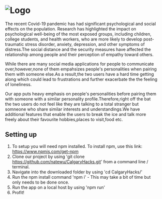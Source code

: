 #         ![Logo](https://github.com/natewu/CalgaryHacks/blob/master/Logo.jpg)

The recent Covid-19 pandemic has had significant psychological and social effects on the population. Research has highlighted the impact on psychological well-being of the most exposed groups, including children, college students, and health workers, who are more likely to develop post-traumatic stress disorder, anxiety, depression, and other symptoms of distress.The social distance and the security measures have affected the relationship among people and their perception of empathy toward others.

While there are many social media applications for people to communicate over,however,none of them empahsizes people's personalities when pairing them with someone else.As a result,the two users have a hard time getting along which could lead to frustrations and further exacerbate the the feeling of loneliness.

Our app puts heavy emphasis on people's personalities before pairing them with someone with a similar personality profile.Therefore,right off the bat the two users do not feel like they are talking to a total stranger but somneone who share similar interests and understandings.We have additional features that enable the users to break the ice and talk more freely about their favourite hobbies,places to visit,food etc.


## Setting up

1. To setup you will need npm installed. To install npm, use this link: <https://www.npmjs.com/get-npm>
2. Clone our project by using 'git clone https://github.com/natewu/CalgaryHacks.git' from a command line / terminal.
3. Navigate into the downloaded folder by using 'cd CalgaryHacks/'
4. Run the npm install command 'npm i' - This may take a bit of time but only needs to be done once.
5. Run the app on a local host by using 'npm run'
6. Profit!
